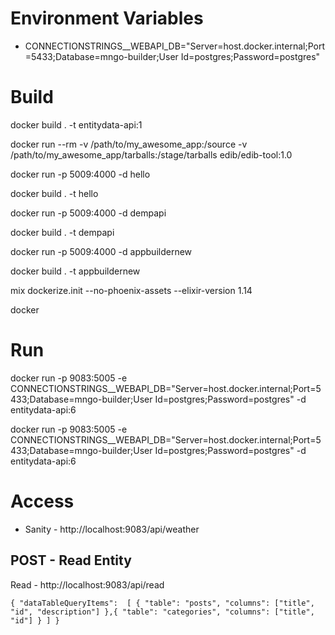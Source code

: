 
# Environment Variables
- CONNECTIONSTRINGS__WEBAPI_DB="Server=host.docker.internal;Port=5433;Database=mngo-builder;User Id=postgres;Password=postgres"

# Build
docker build . -t entitydata-api:1

docker run --rm -v /path/to/my_awesome_app:/source -v /path/to/my_awesome_app/tarballs:/stage/tarballs edib/edib-tool:1.0


docker run -p 5009:4000 -d hello

docker build . -t hello

docker run -p 5009:4000 -d dempapi

docker build . -t dempapi


docker run -p 5009:4000 -d appbuildernew

docker build . -t appbuildernew


 mix dockerize.init --no-phoenix-assets --elixir-version 1.14

docker 

# Run
docker run -p 9083:5005 -e CONNECTIONSTRINGS__WEBAPI_DB="Server=host.docker.internal;Port=5433;Database=mngo-builder;User Id=postgres;Password=postgres" -d entitydata-api:6


docker run -p 9083:5005 -e CONNECTIONSTRINGS__WEBAPI_DB="Server=host.docker.internal;Port=5433;Database=mngo-builder;User Id=postgres;Password=postgres" -d entitydata-api:6

# Access
- Sanity - http://localhost:9083/api/weather


## POST - Read Entity
Read - http://localhost:9083/api/read

`
{
    "dataTableQueryItems": 
    [
        {
            "table": "posts",
            "columns": ["title", "id", "description"]
        },{
            "table": "categories",
            "columns": ["title", "id"]
        }
    ]
}
`